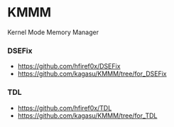 # KMMM
Kernel Mode Memory Manager

### DSEFix
- https://github.com/hfiref0x/DSEFix
- https://github.com/kagasu/KMMM/tree/for_DSEFix

### TDL
- https://github.com/hfiref0x/TDL
- https://github.com/kagasu/KMMM/tree/for_TDL
